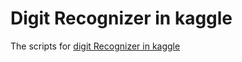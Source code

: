 # Digit Recognizer in kaggle
 The scripts for [digit Recognizer in kaggle](https://www.kaggle.com/c/digit-recognizer)
